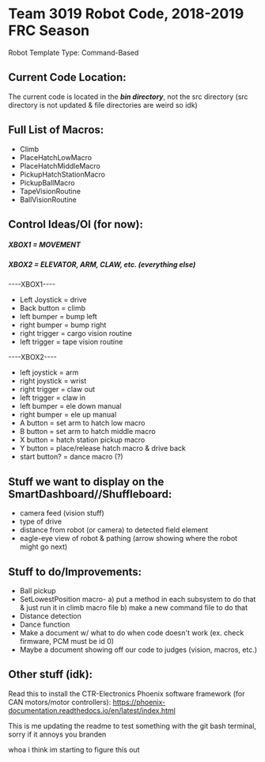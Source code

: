 # Team 3019 Robot Code, 2018-2019 FRC Season
Robot Template Type: Command-Based
 
## Current Code Location:
The current code is located in the ***bin directory***, not the src directory (src directory is not updated & file directories are weird so idk)

## Full List of Macros:
- Climb
- PlaceHatchLowMacro
- PlaceHatchMiddleMacro
- PickupHatchStationMacro
- PickupBallMacro
- TapeVisionRoutine
- BallVisionRoutine

## Control Ideas/OI (for now):
##### XBOX1 = MOVEMENT
##### XBOX2 = ELEVATOR, ARM, CLAW, etc. (everything else)

----XBOX1----
 
 * Left Joystick = drive
 * Back button = climb
 * left bumper = bump left
 * right bumper = bump right
 * right trigger = cargo vision routine
 * left trigger = tape vision routine
 
----XBOX2----
 
 * left joystick = arm
 * right joystick = wrist
 * right trigger = claw out
 * left trigger = claw in
 * left bumper = ele down manual
 * right bumper = ele up manual
 * A button = set arm to hatch low macro
 * B button = set arm to hatch middle macro
 * X button = hatch station pickup macro
 * Y button = place/release hatch macro & drive back
 * start button? = dance macro (?)
 
## Stuff we want to display on the SmartDashboard//Shuffleboard:
- camera feed (vision stuff) 
- type of drive
- distance from robot (or camera) to detected field element
- eagle-eye view of robot & pathing (arrow showing where the robot might go next)

## Stuff to do/Improvements:
- Ball pickup
- SetLowestPosition macro-
   a) put a method in each subsystem to do that & just run it in climb macro file
   b) make a new command file to do that
- Distance detection
- Dance function
- Make a document w/ what to do when code doesn't work (ex. check firmware, PCM must be id 0)
- Maybe a document showing off our code to judges (vision, macros, etc.)

## Other stuff (idk):
Read this to install the CTR-Electronics Phoenix software framework (for CAN motors/motor controllers):
https://phoenix-documentation.readthedocs.io/en/latest/index.html

This is me updating the readme to test something with the git bash terminal, sorry if it annoys you branden

whoa i think im starting to figure this out

